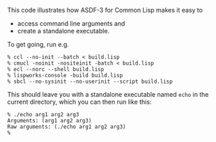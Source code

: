 This code illustrates how ASDF-3 for Common Lisp makes it easy to
- access command line arguments and
- create a standalone executable.

To get going, run e.g.

```shell
% ccl --no-init --batch < build.lisp
% cmucl -noinit -nositeinit -batch < build.lisp
% ecl --norc --shell build.lisp
% lispworks-console -build build.lisp
% sbcl --no-sysinit --no-userinit --script build.lisp
```

This should leave you with a standalone executable named `echo` in
the current directory, which you can then run like this:
```shell
% ./echo arg1 arg2 arg3
Arguments: (arg1 arg2 arg3)
Raw arguments: (./echo arg1 arg2 arg3)
%
```